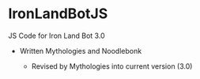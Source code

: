 # IronLandBotJS
JS Code for Iron Land Bot 3.0

  - Written Mythologies and Noodlebonk

    - Revised by Mythologies into current version (3.0)
